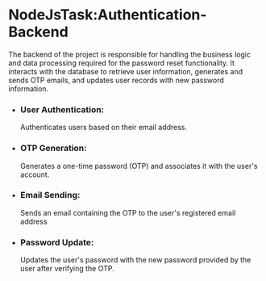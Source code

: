<h1>NodeJsTask:Authentication-Backend</h1>
<p>The backend of the project is responsible for handling the business logic and data processing required for the password reset functionality. It interacts with the database to retrieve user information, generates and sends OTP emails, and updates user records with new password information.</p>
<ul>
  <li>
    <h3>User Authentication:</h3>
    <p>Authenticates users based on their email address.</p>
  </li>
  <li>
    <h3>OTP Generation:</h3>
    <p>Generates a one-time password (OTP) and associates it with the user's account.</p>
  </li>
  <li>
    <h3>Email Sending:</h3>
    <p>Sends an email containing the OTP to the user's registered email address</p>
  </li>
  <li>
    <h3>Password Update:</h3>
    <p>Updates the user's password with the new password provided by the user after verifying the OTP.
</p>
  </li>
</ul>
